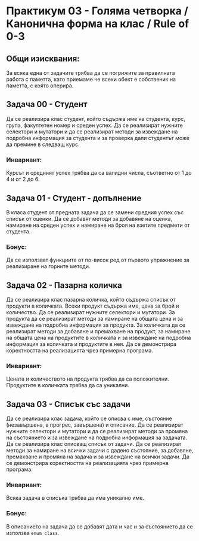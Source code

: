 # Практикум 03 - Голяма четворка / Канонична форма на клас / Rule of 0-3

## Общи изисквания:
За всяка една от задачите трябва да се погрижите за правилната работа с паметта, като приемаме че всеки обект е собственик на паметта, с която оперира.

## Задача 00 - Студент
Да се реализира клас студент, който съдържа име на студента, курс, група, факултетен номер и среден успех. Да се реализират нужните селектори и мутатори и да се реализират методи за извеждане на подробна информация за студента и 
за проверка дали студентът може да премине в следващ курс.

### Инвариант:
Курсът и средният успех трябва да са валидни числа, съответно от 1 до 4 и от 2 до 6.

## Задача 01 - Студент - допълнение
В класа студент от предната задача да се замени средния успех със списък от оценки. Да се добавят методи за добавяне на оценка, намиране на среден успех и намиране на броя на взетите предмети от студента.

### Бонус:
Да се използват функциите от по-висок ред от първото упражнение за реализиране на горните методи.

## Задача 02 - Пазарна количка
Да се реализира клас пазарна количка, който съдържа списък от продукти в количката. Всеки продукт съдържа име, цена за брой и количество. Да се реализират нужните селектори и мутатори. За продукта да се реализират методи за намиране на общата цена и за извеждане на подробна информация за продукта. За количката да се реализират методи за добавяне и премахване на продукт, за намиране на общата цена на продуктите в количката и за извеждане на подробна информация за количката и продуктите в нея. Да се демонстрира коректността на реализацията чрез примерна програма.

### Инвариант:
Цената и количеството на продукта трябва да са положителни. Продуктите в количката трябва да са уникални.

## Задача 03 - Списък със задачи
Да се реализира клас задача, който се описва с име, състояние (незавършена, в прогрес, завършена) и описание. Да се реализират нужните селектори и мутатори и да се реализират методи за промяна на състоянието и за извеждане на подробна информация за задачата. Да се реализира клас описващ списък от задачи. Да се реализират методи за намиране на всички задачи с дадено състояние, за добавяне, премахване и промяна на задача и за извеждане на всички задачи. Да се демонстрира коректността на реализацията чрез примерна програма.

### Инвариант:
Всяка задача в списъка трябва да има уникално име.

### Бонус: 
В описанието на задача да се добавят дата и час и за състоянието да се използва `enum class`.